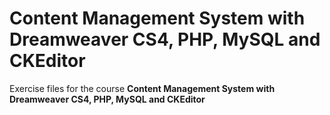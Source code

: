 # Content Management System with Dreamweaver CS4, PHP, MySQL and CKEditor
Exercise files for the course **Content Management System with Dreamweaver CS4, PHP, MySQL and CKEditor**
